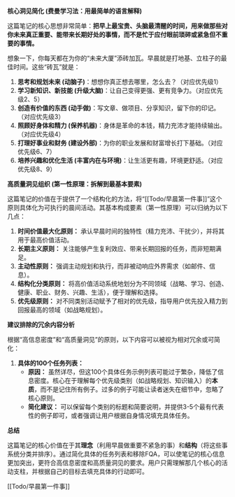
**核心洞见简化 (费曼学习法：用最简单的语言解释)**

这篇笔记的核心思想非常简单：**把早上最宝贵、头脑最清醒的时间，用来做那些对你未来真正重要、能带来长期好处的事情，而不是忙于应付眼前琐碎或紧急但不重要的事情。**

想象一下，你每天都在为你的“未来大厦”添砖加瓦。早晨就是打地基、立柱子的最佳时间。这些“砖瓦”就是：

1.  **思考和规划未来 (动脑子)**：想想你真正想去哪里，怎么去？（对应优先级1）
2.  **学习新知识、新技能 (升级大脑)**：让自己变得更强、更有竞争力。（对应优先级2、5）
3.  **创造有价值的东西 (动手做)**：写文章、做项目、分享知识，留下你的印记。（对应优先级3）
4.  **照顾好身体和精力 (保养机器)**：身体是革命的本钱，精力充沛才能持续输出。（对应优先级4）
5.  **打理好事业和财务 (建设外部)**：为你的职业发展和财富增长打下基础。（对应优先级6、7）
6.  **培养兴趣和优化生活 (丰富内在与环境)**：让生活更有趣，环境更舒适。（对应优先级8、9）

**高质量洞见组织 (第一性原理：拆解到最基本要素)**

这篇笔记的价值在于提供了一个结构化的方法，将“[[Todo/早晨第一件事]]”这个原则具体化为可执行的晨间活动。其基本构成要素（第一性原理）可以归纳为以下几点：

1.  **时间价值最大化原则：** 承认早晨时间的独特性（精力充沛、干扰少），并将其用于最高价值活动。
2.  **长期主义原则：** 关注能够产生复利效应、带来长期回报的任务，而非短期满足。
3.  **主动性原则：** 强调主动规划和执行，而非被动响应外界需求（如邮件、信息）。
4.  **结构化分类原则：** 将高价值活动系统地划分为不同领域（战略、学习、创造、健康、职业、财务、兴趣、生活），便于理解和选择。
5.  **优先级原则：** 对不同类别活动赋予了相对的优先级，指导用户优先投入精力到回报最高的领域（如战略规划）。

**建议排除的冗余内容分析**

根据“高信息密度”和“高质量洞见”的原则，以下内容可以被视为相对冗余或可简化：

1.  **具体的100个任务列表：**
    *   **原因：** 虽然详尽，但这100个具体任务示例列表可能过于繁杂，降低了信息密度。核心在于理解每个优先级类别（如战略规划、知识输入）的**本质**，而不是记住所有例子。过多的例子可能让读者迷失在细节中，忽略了核心原则。
    *   **简化建议：** 可以保留每个类别的标题和简要说明，并提供3-5个最有代表性的例子即可，或者强调让用户根据自身情况填充具体任务。

**总结**

这篇笔记的核心价值在于其**理念**（利用早晨做重要不紧急的事）和**结构**（将这些事系统分类并排序）。通过简化具体的任务列表和移除FQA，可以使笔记的核心信息更加突出，更符合高信息密度和高质量洞见的要求。用户只需理解那几个核心的活动支柱，并根据自己的目标去填充具体的行动即可。

[[Todo/早晨第一件事]]